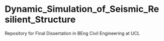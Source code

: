 # Dynamic_Simulation_of_Seismic_Resilient_Structure
Repository for Final Dissertation in BEng Civil Engineering at UCL
